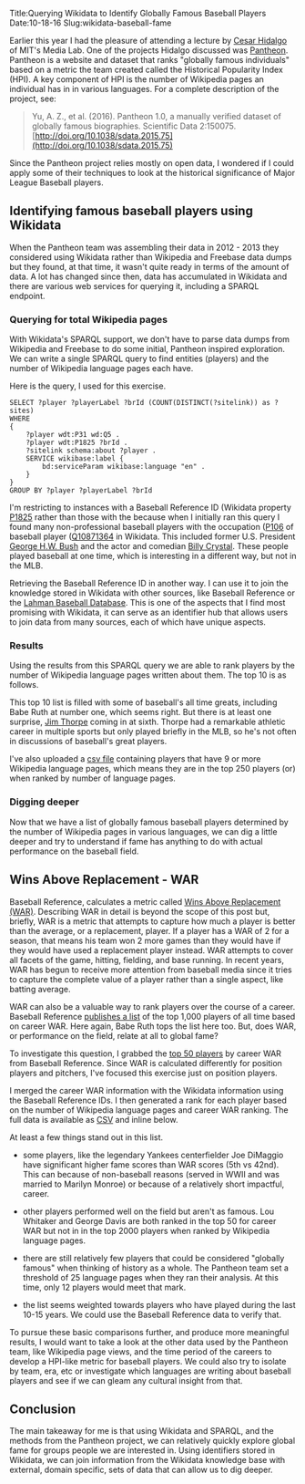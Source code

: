 Title:Querying Wikidata to Identify Globally Famous Baseball Players
Date:10-18-16
Slug:wikidata-baseball-fame

Earlier this year I had the pleasure of attending a lecture by [Cesar Hidalgo](https://www.media.mit.edu/people/hidalgo) of MIT's Media Lab. One of the projects Hidalgo discussed was [Pantheon](http://pantheon.media.mit.edu/t). Pantheon is a website and dataset that ranks "globally famous individuals" based on a metric the team created called the Historical Popularity Index (HPI). A key component of HPI is the number of Wikipedia pages an individual has in in various languages. For a complete description of the project, see:

>Yu, A. Z., et al. (2016). Pantheon 1.0, a manually verified dataset of globally famous biographies. Scientific Data 2:150075. [http://doi.org/10.1038/sdata.2015.75](http://doi.org/10.1038/sdata.2015.75)

Since the Pantheon project relies mostly on open data, I wondered if I could apply some of their techniques to look at the historical significance of Major League Baseball players. 


## Identifying famous baseball players using Wikidata

When the Pantheon team was assembling their data in 2012 - 2013 they considered using Wikidata rather than Wikipedia and Freebase data dumps but they found, at that time, it wasn't quite ready in terms of the amount of data. A lot has changed since then, data has accumulated in Wikidata and there are various web services for querying it, including a SPARQL endpoint. 

### Querying for total Wikipedia pages

With Wikidata's SPARQL support, we don't have to parse data dumps from Wikipedia and Freebase to do some initial, Pantheon inspired exploration. We can write a single SPARQL query to find entities (players) and the number of Wikipedia language pages each have. 

Here is the query, I used for this exercise.

~~~
SELECT ?player ?playerLabel ?brId (COUNT(DISTINCT(?sitelink)) as ?sites)
WHERE
{
    ?player wdt:P31 wd:Q5 .
    ?player wdt:P1825 ?brId .
    ?sitelink schema:about ?player .
    SERVICE wikibase:label {
        bd:serviceParam wikibase:language "en" .
    }
}
GROUP BY ?player ?playerLabel ?brId
~~~

I'm restricting to instances with a Baseball Reference ID (Wikidata property [P1825](https://www.wikidata.org/wiki/Property:P1825) rather than those with the because when I initially ran this query I found many non-professional baseball players with the occupation ([P106](https://www.wikidata.org/wiki/Property:P106) of baseball player ([Q10871364](https://www.wikidata.org/wiki/Q10871364) in Wikidata. This included former U.S. President [George H.W. Bush](https://en.wikipedia.org/wiki/George_H._W._Bush) and the actor and comedian [Billy Crystal](https://en.wikipedia.org/wiki/Billy_Crystal). These people played baseball at one time, which is interesting in a different way, but not in the MLB.

Retrieving the Baseball Reference ID in another way. I can use it to join the knowledge stored in Wikidata with other sources, like Baseball Reference or the [Lahman Baseball Database](http://www.seanlahman.com/baseball-archive/statistics/). This is one of the aspects that I find most promising with Wikidata, it can serve as an identifier hub that allows users to join data from many sources, each of which have unique aspects. 

### Results
Using the results from this SPARQL query we are able to rank players by the number of Wikipedia language pages written about them. The top 10 is as follows. 

<script src="https://gist.github.com/lawlesst/bdbd2142c2ab667eae1be3b7a789f5da.js?file=top10_by_language_pages.csv"></script>

This top 10 list is filled with some of baseball's all time greats, including Babe Ruth at number one, which seems right. But there is at least one surprise, [Jim Thorpe](https://en.wikipedia.org/wiki/Jim_Thorpe) coming in at sixth. Thorpe had a remarkable athletic career in multiple sports but only played briefly in the MLB, so he's not often in discussions of baseball's great players.

I've also uploaded a [csv file](https://gist.github.com/lawlesst/bdbd2142c2ab667eae1be3b7a789f5da#file-top_250_by_pages-csv) containing players that have 9 or more Wikipedia language pages, which means they are in the top 250 players (or) when ranked by number of language pages.

### Digging deeper 

Now that we have a list of globally famous baseball players determined by the number of Wikipedia pages in various languages, we can dig a little deeper and try to understand if fame has anything to do with actual performance on the baseball field. 

## Wins Above Replacement - WAR
Baseball Reference, calculates a metric called [Wins Above Replacement (WAR)](http://www.baseball-reference.com/about/war_explained.shtml). Describing WAR in detail is beyond the scope of this post but, briefly, WAR is a metric that attempts to capture how much a player is better than the average, or a replacement, player. If a player has a WAR of 2 for a season, that means his team won 2 more games than they would have if they would have used a replacement player instead. WAR attempts to cover all facets of the game, hitting, fielding, and base running. In recent years, WAR has begun to receive more attention from baseball media since it tries to capture the complete value of a player rather than a single aspect, like batting average.

WAR can also be a valuable way to rank players over the course of a career. Baseball Reference [publishes a list](http://www.baseball-reference.com/leaders/WAR_bat_career.shtml) of the top 1,000 players of all time based on career WAR. Here again, Babe Ruth tops the list here too. But, does WAR, or performance on the field, relate at all to global fame? 

To investigate this question, I grabbed the [top 50 players](http://www.baseball-reference.com/leaders/WAR_bat_career.shtml) by career WAR from Baseball Reference. Since WAR is calculated differently for position players and pitchers, I've focused this exercise just on position players. 

I merged the career WAR information with the Wikidata information using the Baseball Reference IDs. I then generated a rank for each player based on the number of Wikipedia language pages and career WAR ranking. The full data is available as [CSV](https://gist.github.com/lawlesst/bdbd2142c2ab667eae1be3b7a789f5da#file-war_top_50-csv) and inline below.

<script src="https://gist.github.com/lawlesst/bdbd2142c2ab667eae1be3b7a789f5da.js?file=war_top_50.csv"></script>

At least a few things stand out in this list.

* some players, like the legendary Yankees centerfielder Joe DiMaggio have significant higher fame scores than WAR scores (5th vs 42nd). This can because of non-baseball reasons (served in WWII and was married to Marilyn Monroe) or because of a relatively short impactful, career. 

* other players performed well on the field but aren't as famous. Lou Whitaker and George Davis are both ranked in the top 50 for career WAR but not in in the top 2000 players when ranked by Wikipedia language pages. 

* there are still relatively few players that could be considered "globally famous" when thinking of history as a whole. The Pantheon team set a threshold of 25 language pages when they ran their analysis. At this time, only 12 players would meet that mark.

* the list seems weighted towards players who have played during the last 10-15 years. We could use the Baseball Reference data to verify that.


To pursue these basic comparisons further, and produce more meaningful results, I would want to take a look at the other data used by the Pantheon team, like Wikipedia page views, and the time period of the careers to develop a HPI-like metric for baseball players. We could also try to isolate by team, era, etc or investigate which languages are writing about baseball players and see if we can gleam any cultural insight from that.

## Conclusion

The main takeaway for me is that using Wikidata and SPARQL, and the methods from the Pantheon project, we can relatively quickly explore global fame for groups people we are interested in. Using identifiers stored in Wikidata, we can join information from the Wikidata knowledge base with external, domain specific, sets of data that can allow us to dig deeper.